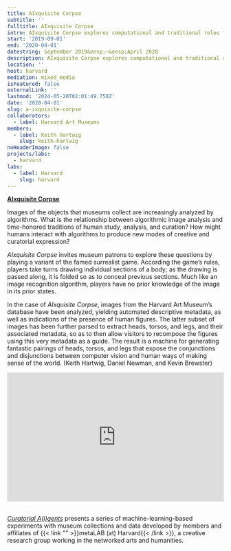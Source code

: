```yaml
---
title: AIxquisite Corpse
subtitle: ''
fulltitle: AIxquisite Corpse
intro: AIxquisite Corpse explores computational and traditional roles for images through a variant of the famed surrealist game.
start: '2019-09-01'
end: '2020-04-01'
datestring: September 2019&ensp;–&ensp;April 2020
description: AIxquisite Corpse explores computational and traditional roles for images through a variant of the famed surrealist game.
location: ''
host: harvard
mediation: mixed_media
isFeatured: false
externalLink: ''
lastmod: '2024-05-20T02:01:49.758Z'
date: '2020-04-01'
slug: a-ixquisite-corpse
collaborators:
  - label: Harvard Art Museums
members:
  - label: Keith Hartwig
    slug: keith-hartwig
noHeaderImage: false
projects/labs:
  - harvard
labs:
  - label: Harvard
    slug: harvard
---
```

<!---
<iframe src="http://www.exquisitecorpse.tech/" width="100%" height="300" frameborder="0" title="AIxquisite Corpse"></iframe>
-->

**[AIxquisite Corpse](http://www.exquisitecorpse.tech/)**

Images of the objects that museums collect are increasingly analyzed by algorithms. What is the relationship between algorithmic image analysis and time-honored traditions of human study, analysis, and curation? How might humans interact with algorithms to produce new modes of creative and curatorial expression? 

*AIxquisite Corpse* invites museum patrons to explore these questions by playing a variant of the famed surrealist game. According the game’s rules, players take turns drawing individual sections of a body; as the drawing is passed along, it is folded so as to conceal previous sections. Much like an image recognition algorithm, players have no prior knowledge of the image in its prior states.

In the case of *AIxquisite Corpse*, images from the Harvard Art Museum’s database have been analyzed, yielding automated descriptive metadata, as well as indications of the presence of human figures. The latter subset of images has been further parsed to extract heads, torsos, and legs, and their associated metadata, so as to then allow visitors to recompose the figures using this very metadata as a guide. The result is a machine for generating fantastic pairings of heads, torsos, and legs that expose the conjunctions and disjunctions between computer vision and human ways of making sense of the world. (Keith Hartwig, Daniel Newman, and Kevin Brewster)

<iframe width="100%" height="300" src="https://www.youtube.com/embed/VFLV3ZnbsGs" frameborder="0" allow="accelerometer; autoplay; encrypted-media; gyroscope; picture-in-picture" allowfullscreen></iframe><br /><br />

*[Curatorial A(i)gents](https://mlml.io/p/curatorial-aigents/)* presents a series of machine-learning-based experiments with museum collections and data developed by members and affiliates of {{< link "" >}}metaLAB (at) Harvard{{< /link >}}, a creative research group working in the networked arts and humanities.